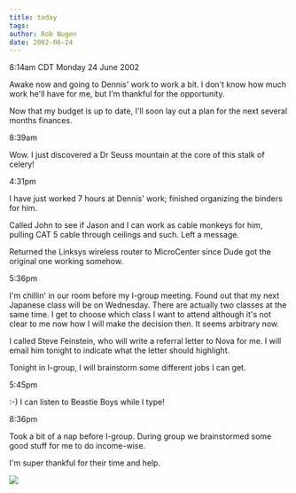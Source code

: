 ```yaml
---
title: today
tags: 
author: Rob Nugen
date: 2002-06-24
---
```


<p class=date>8:14am CDT Monday 24 June 2002</p>

<p>Awake now and going to Dennis' work to work a bit.  I don't know
how much work he'll have for me, but I'm thankful for the
opportunity.</p>

<p>Now that my budget is up to date, I'll soon lay out a plan for the
next several months finances.</p>

<p class=date>8:39am</p>

<p>Wow.  I just discovered a Dr Seuss mountain at the core of this
stalk of celery!</p>

<p class=date>4:31pm</p>

<p>I have just worked 7 hours at Dennis' work; finished organizing the
binders for him.</p>

<p>Called John to see if Jason and I can work as cable monkeys for
him, pulling CAT 5 cable through ceilings and such.  Left a message.</p>

<p>Returned the Linksys wireless router to MicroCenter since Dude got
the original one working somehow.</p>

<p class=date>5:36pm</p>

<p>I'm chillin' in our room before my I-group meeting.  Found out that
my next Japanese class will be on Wednesday.  There are actually two
classes at the same time.  I get to choose which class I want to
attend although it's not clear to me now how I will make the decision
then.  It seems arbitrary now.</p>

<p>I called Steve Feinstein, who will write a referral letter to Nova
for me.  I will email him tonight to indicate what the letter should
highlight.</p>

<p>Tonight in I-group, I will brainstorm some different jobs I can
get.</p>

<p class=date>5:45pm</p>

<p>:-)  I can listen to Beastie Boys while I type!</p>

<p class=date>8:36pm</p>

<p>Took a bit of a nap before I-group.  During group we brainstormed
some good stuff for me to do income-wise.</p>

<p>I'm super thankful for their time and help.</p>

<p><img src="/images/rob/wL-ROB.gif"/></p>
